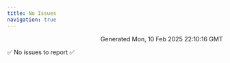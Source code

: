 ```yaml
---
title: No Issues
navigation: true
---
```


<p style="text-align:right;color:#cccs">
Generated Mon, 10 Feb 2025 22:10:16 GMT
</p>
<p>✅ No issues to report ✅</p>



